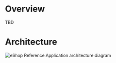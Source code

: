 # Overview

TBD

# Architecture 
![eShop Reference Application architecture diagram](https://github.com/dotnet/eShop/blob/main/img/eshop_architecture.png?raw=true)